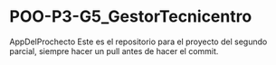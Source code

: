 # POO-P3-G5_GestorTecnicentro
AppDelProchecto
Este es el repositorio para el proyecto del segundo parcial, siempre hacer un pull antes de hacer el commit.
